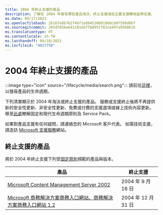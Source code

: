 ```yaml
---
title: 2004 年終止支援的產品
description: 了解在 2004 年會有哪些產品淘汰、終止支援或從主要支援轉為延伸支援。
ms.date: 09/17/2021
ms.openlocfilehash: 2b167e8b762f46f1e094530001960cb0f599d0bf
ms.sourcegitcommit: 203d765be641181ebf7b895f783ce497a9568616
ms.translationtype: HT
ms.contentlocale: zh-TW
ms.lasthandoff: 09/18/2021
ms.locfileid: "4027758"
---
```

# <a name="products-ending-support-in-2004"></a>2004 年終止支援的產品

:::image type="icon" source="/lifecycle/media/search.png":::
請前往[這裡](/lifecycle/products/)，以搜尋產品的生命週期。

下列清單顯示於 2004 年淘汰或終止支援的產品。 服務或支援終止後將不再提供新的安全性更新、非安全性更新、免費或付費的支援選項或線上技術內容更新。 移至[此處](/lifecycle/overview/product-end-of-support-overview)瞭解固定和現代生命週期原則及 Service Pack。

如果對產品支援有任何疑問，請連絡您的 Microsoft 客戶代表。 如需技術支援，請造訪 [Microsoft 支援服務](https://support.microsoft.com/contactus/?ws=support)網站。





## <a name="products-reaching-end-of-support"></a>終止支援的產品

將於 2004 年終止支援下列受[固定原則](/lifecycle/policies/fixed)規範的產品與版本。

| 產品 | 終止支援 |
| --- | --- |
| [Microsoft Content Management Server 2002](/lifecycle/products/microsoft-content-management-server-2002?branch=live)<br> | 2004 年 9 月 16 日 |
| [Microsoft 商務解決方案商務入口網站、商務解決方案商務入口網站 1.2](/lifecycle/products/microsoft-business-solutions-business-portal?branch=live)<br> | 2004 年 12 月 31 日 |


